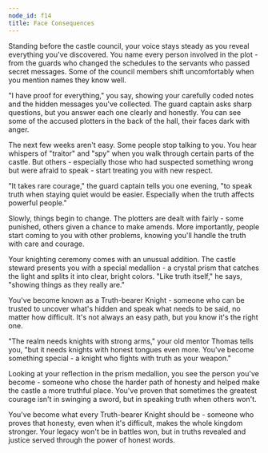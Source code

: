 ```yaml
---
node_id: f14
title: Face Consequences
---
```


Standing before the castle council, your voice stays steady as you reveal everything you've discovered. You name every person involved in the plot - from the guards who changed the schedules to the servants who passed secret messages. Some of the council members shift uncomfortably when you mention names they know well.

"I have proof for everything," you say, showing your carefully coded notes and the hidden messages you've collected. The guard captain asks sharp questions, but you answer each one clearly and honestly. You can see some of the accused plotters in the back of the hall, their faces dark with anger.

The next few weeks aren't easy. Some people stop talking to you. You hear whispers of "traitor" and "spy" when you walk through certain parts of the castle. But others - especially those who had suspected something wrong but were afraid to speak - start treating you with new respect.

"It takes rare courage," the guard captain tells you one evening, "to speak truth when staying quiet would be easier. Especially when the truth affects powerful people."

Slowly, things begin to change. The plotters are dealt with fairly - some punished, others given a chance to make amends. More importantly, people start coming to you with other problems, knowing you'll handle the truth with care and courage.

Your knighting ceremony comes with an unusual addition. The castle steward presents you with a special medallion - a crystal prism that catches the light and splits it into clear, bright colors. "Like truth itself," he says, "showing things as they really are."

You've become known as a Truth-bearer Knight - someone who can be trusted to uncover what's hidden and speak what needs to be said, no matter how difficult. It's not always an easy path, but you know it's the right one.

"The realm needs knights with strong arms," your old mentor Thomas tells you, "but it needs knights with honest tongues even more. You've become something special - a knight who fights with truth as your weapon."

Looking at your reflection in the prism medallion, you see the person you've become - someone who chose the harder path of honesty and helped make the castle a more truthful place. You've proven that sometimes the greatest courage isn't in swinging a sword, but in speaking truth when others won't.

You've become what every Truth-bearer Knight should be - someone who proves that honesty, even when it's difficult, makes the whole kingdom stronger. Your legacy won't be in battles won, but in truths revealed and justice served through the power of honest words.
